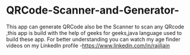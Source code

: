 # QRCode-Scanner-and-Generator-
This app can generate QRCode also be the Scanner to scan any QRcode ,this app is build with the help of geeks for geeks,java language used to build these app.
For better understanding you can watch my age finder videos on my LinkedIn profile -https://www.linkedin.com/in/rajiljain
